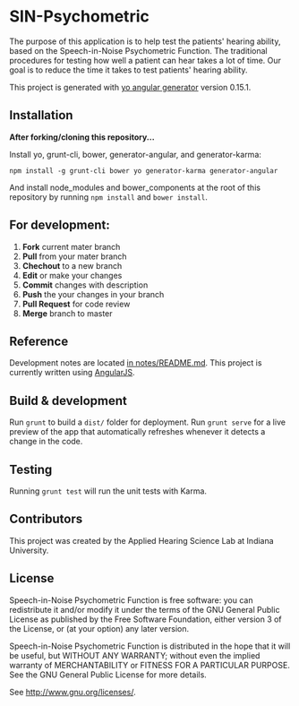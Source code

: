 # SIN-Psychometric
The purpose of this application is to help test the patients' hearing ability,
based on the Speech-in-Noise Psychometric Function.
The traditional procedures for testing how well a patient can hear takes a lot of time.
Our goal is to reduce the time it takes to test patients' hearing ability.

This project is generated with [yo angular generator](https://github.com/yeoman/generator-angular)
version 0.15.1.

## Installation

**After forking/cloning this repository...**

Install yo, grunt-cli, bower, generator-angular, and generator-karma:
```
npm install -g grunt-cli bower yo generator-karma generator-angular
```

And install node_modules and bower_components at the root of this repository
by running `npm install` and `bower install`.

## For development:

1. **Fork** current mater branch
2. **Pull** from your mater branch
3. **Chechout** to a new branch 
4. **Edit** or make your changes
5. **Commit** changes with description
6. **Push** the your changes in your branch
7. **Pull Request** for code review
8. **Merge** branch to master

## Reference

Development notes are located [in notes/README.md](notes/README.md).
This project is currently written using [AngularJS](https://angularjs.org/).

## Build & development

Run `grunt` to build a `dist/` folder for deployment.
Run `grunt serve` for a live preview of the app that automatically refreshes
whenever it detects a change in the code.

## Testing

Running `grunt test` will run the unit tests with Karma.

## Contributors

This project was created by the Applied Hearing Science Lab at Indiana University. 

## License

Speech-in-Noise Psychometric Function is free software: you can redistribute it and/or modify
it under the terms of the GNU General Public License as published by
the Free Software Foundation, either version 3 of the License, or
(at your option) any later version.

Speech-in-Noise Psychometric Function is distributed in the hope that it will be useful,
but WITHOUT ANY WARRANTY; without even the implied warranty of
MERCHANTABILITY or FITNESS FOR A PARTICULAR PURPOSE.  See the
GNU General Public License for more details.

See [<http://www.gnu.org/licenses/>](http://www.gnu.org/licenses/).
